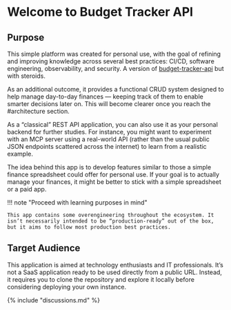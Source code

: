# Welcome to Budget Tracker API

## Purpose

This simple platform was created for personal use, with the goal of refining and improving knowledge across several best practices: CI/CD, software engineering, observability, and security. A version of [budget-tracker-api](https://github.com/vsantos/budget-tracker-api) but with steroids.

As an additional outcome, it provides a functional CRUD system designed to help manage day-to-day finances — keeping track of them to enable smarter decisions later on. This will become clearer once you reach the #architecture section.

As a “classical” REST API application, you can also use it as your personal backend for further studies. For instance, you might want to experiment with an MCP server using a real-world API (rather than the usual public JSON endpoints scattered across the internet) to learn from a realistic example.

The idea behind this app is to develop features similar to those a simple finance spreadsheet could offer for personal use. If your goal is to actually manage your finances, it might be better to stick with a simple spreadsheet or a paid app.

!!! note "Proceed with learning purposes in mind"

    This app contains some overengineering throughout the ecosystem. It isn’t necessarily intended to be “production-ready” out of the box, but it aims to follow most production best practices.

## Target Audience

This application is aimed at technology enthusiasts and IT professionals. It’s not a SaaS application ready to be used directly from a public URL. Instead, it requires you to clone the repository and explore it locally before considering deploying your own instance.

{% include "discussions.md" %}